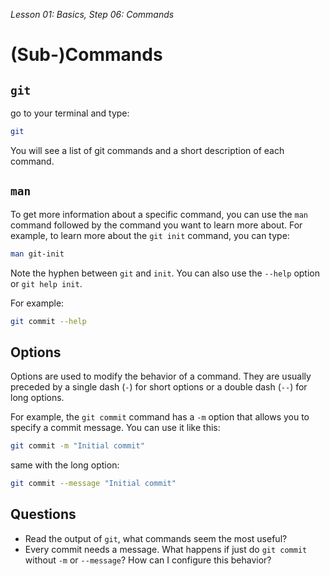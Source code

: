 *Lesson 01: Basics, Step 06: Commands*
# (Sub-)Commands

## `git`

go to your terminal and type:

```bash
git
```

You will see a list of git commands and a short description of each command.

## `man`

To get more information about a specific command, you can use the `man` command followed by the command you want to learn more about. For example, to learn more about the `git init` command, you can type:

```bash
man git-init
```

Note the hyphen between `git` and `init`. You can also use the `--help` option or `git help init`.

For example:

```bash
git commit --help
```

## Options

Options are used to modify the behavior of a command. They are usually preceded by a single dash (`-`) for short options or a double dash (`--`) for long options.

For example, the `git commit` command has a `-m` option that allows you to specify a commit message. You can use it like this:
```bash
git commit -m "Initial commit"
```

same with the long option:
```bash
git commit --message "Initial commit"
```

## Questions

- Read the output of `git`, what commands seem the most useful?
- Every commit needs a message. What happens if just do `git commit` without `-m` or `--message`? How can I configure this behavior?

